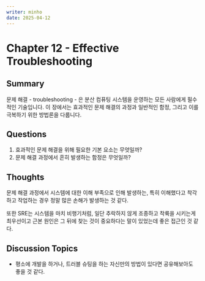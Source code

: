 ```yaml
---
writer: minho
date: 2025-04-12
---
```


# Chapter 12 - Effective Troubleshooting

## Summary
문제 해결 - troubleshooting - 은 분산 컴퓨팅 시스템을 운영하는 모든 사람에게 필수적인 기술입니다. 이 장에서는 효과적인 문제 해결의 과정과 일반적인 함정, 그리고 이를 극복하기 위한 방법론을 다룹니다.

## Questions
1. 효과적인 문제 해결을 위해 필요한 기본 요소는 무엇일까?
2. 문제 해결 과정에서 흔히 발생하는 함정은 무엇일까?

## Thoughts
문제 해결 과정에서 시스템에 대한 이해 부족으로 인해 발생하는, 특히 이해했다고 착각하고 작업하는 경우 정말 많은 손해가 발생하는 것 같다.

또한 SRE는 시스템을 마치 비행기처럼, 일단 추락하지 않게 조종하고 착륙을 시키는게 최우선이고 근본 원인은 그 뒤에 찾는 것이 중요하다는 말이 있었는데 좋은 접근인 것 같다.

## Discussion Topics
- 평소에 개발을 하거나, 트러블 슈팅을 하는 자신만의 방법이 있다면 공유해보아도 좋을 것 같다.